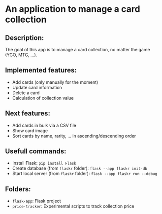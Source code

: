 # An application to manage a card collection

## Description:

The goal of this app is to manage a card collection, no matter the game (YGO, MTG, ...).

## Implemented features:

- Add cards (only manually for the moment)
- Update card information
- Delete a card
- Calculation of collection value

## Next features:

- Add cards in bulk via a CSV file
- Show card image
- Sort cards by name, rarity, ... in ascending/descending order

## Usefull commands:
- Install Flask: `pip install Flask`
- Create database (from `flaskr` folder): `flask --app flaskr init-db`
- Start local server (from `flaskr` folder): `flask --app flaskr run --debug`

## Folders:
- `flask-app`: Flask project
- `price-tracker`: Experimental scripts to track collection price

